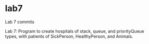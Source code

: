 # lab7
Lab 7 commits

Lab 7: Program to create hospitals of stack, queue, and priorityQueue types,
with patients of SickPerson, HealthyPerson, and Animals.
